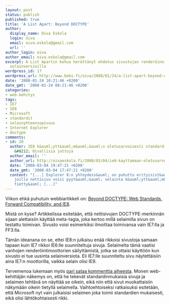 ```yaml
---
layout: post
status: publish
published: true
title: 'A List Apart: Beyond DOCTYPE'
author:
  display_name: Oiva Eskola
  login: oiva
  email: oiva.eskola@gmail.com
  url: ''
author_login: oiva
author_email: oiva.eskola@gmail.com
excerpt: A List Apartin kohua herättänyt ehdotus sivustojen renderöinnistä tietyillä
  selainversioilla
wordpress_id: 17
wordpress_url: http://www.bobs.fi/oiva/2008/01/24/a-list-apart-beyond-doctype/
date: '2008-01-24 10:21:46 +0200'
date_gmt: '2008-01-24 08:21:46 +0200'
categories:
- web-kehitys
tags:
- IE7
- IE8
- Microsoft
- standardit
- selainyhteensopivuus
- Internet Explorer
- doctype
comments:
- id: 20
  author: IE8 k&auml;ytt&auml;m&auml;&auml;n oletusarvoisesti standardia render&ouml;inti&auml;
    &#8212; Oivallisia juttuja
  author_email: ''
  author_url: http://oivaeskola.fi/2008/03/04/ie8-kayttamaan-oletusarvoisesti-standardia-renderointia/
  date: '2008-03-04 19:47:21 +0200'
  date_gmt: '2008-03-04 17:47:21 +0200'
  content: "[...] Explorer 8:n yhteydess&auml; on puhuttu erityisist&auml; meta-tageista,
    joilla nettisivu voisi pyyt&auml;&auml; selainta k&auml;ytt&auml;m&auml;&auml;n
    tietty&auml; [...]"
---
```

<p>Viikon ehk&auml; puhutuin webbiartikkeli on: <a href="http://alistapart.com/articles/beyonddoctype">Beyond DOCTYPE: Web Standards, Forward Compatibility, and IE8</a>.</p>
<p>Mist&auml; on kyse? Artikkelissa esitet&auml;&auml;n, ett&auml; nettisivujen DOCTYPE-merkinn&auml;n sijaan alettaisiin k&auml;ytt&auml;&auml; meta-tagia, joka kertoo mill&auml; selaimilla sivun on testattu toimivan. Sivusto voisi esimerkiksi ilmoittaa toimivansa vain IE7:lla ja FF3:lla.</p>
<p>T&auml;m&auml;n ideanana on se, ettei IE8:n julkaisu en&auml;&auml; rikkoisi sivustoja samaan tapaan kuin IE7 rikkoi IE6:lle suunniteltuja sivuja. Selaimelta t&auml;m&auml; vaatisi vanhojen render&ouml;intimoottorien s&auml;ilytt&auml;mist&auml;, jotka se ottaisi k&auml;ytt&ouml;&ouml;n kun sivusto ei tue uusinta selainversiota. Eli IE7:lle suunniteltu sivu n&auml;ytett&auml;isiin aina IE7:n moottorilla, vaikka selain olisi IE9.</p>
<p>Tervemenoa lukemaan my&ouml;s <a href="http://alistapart.com/comments/beyonddoctype/">pari sataa kommenttia aiheesta</a>. Monen web-kehitt&auml;j&auml;n n&auml;kemys on, ett&auml; he tekev&auml;t standardinmukaisia sivuja ja selaimen teht&auml;v&auml; on n&auml;ytt&auml;&auml; se oikein, eik&auml; niin ett&auml; sivut muokattaisiin n&auml;kym&auml;&auml;n oikein tietyll&auml; selaimella. Vaihtoehtoiseksi ratkaisuksi esitet&auml;&auml;n, ett&auml; Microsoft nyt vain julkaisisi selaimen joka toimii standardien mukaisesti, eik&auml; olisi l&auml;ht&ouml;kohtaisesti rikki.</p>
